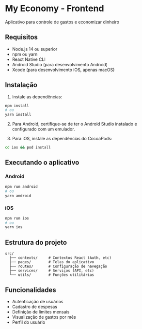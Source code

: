 # My Economy - Frontend

Aplicativo para controle de gastos e economizar dinheiro

## Requisitos

- Node.js 14 ou superior
- npm ou yarn
- React Native CLI
- Android Studio (para desenvolvimento Android)
- Xcode (para desenvolvimento iOS, apenas macOS)

## Instalação

1. Instale as dependências:
```bash
npm install
# ou
yarn install
```

2. Para Android, certifique-se de ter o Android Studio instalado e configurado com um emulador.

3. Para iOS, instale as dependências do CocoaPods:
```bash
cd ios && pod install
```

## Executando o aplicativo

### Android
```bash
npm run android
# ou
yarn android
```

### iOS
```bash
npm run ios
# ou
yarn ios
```

## Estrutura do projeto

```
src/
  ├── contexts/     # Contextos React (Auth, etc)
  ├── pages/        # Telas do aplicativo
  ├── routes/       # Configuração de navegação
  ├── services/     # Serviços (API, etc)
  └── utils/        # Funções utilitárias
```

## Funcionalidades

- Autenticação de usuários
- Cadastro de despesas
- Definição de limites mensais
- Visualização de gastos por mês
- Perfil do usuário 